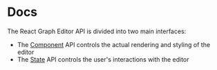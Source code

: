 Docs
=======

The React Graph Editor API is divided into two main interfaces:
- The [Component](https://github.com/leops/react-graph-editor/tree/master/docs/component.md) API controls the actual rendering and styling of the editor
- The [State](https://github.com/leops/react-graph-editor/tree/master/docs/state.md) API controls the user's interactions with the editor
